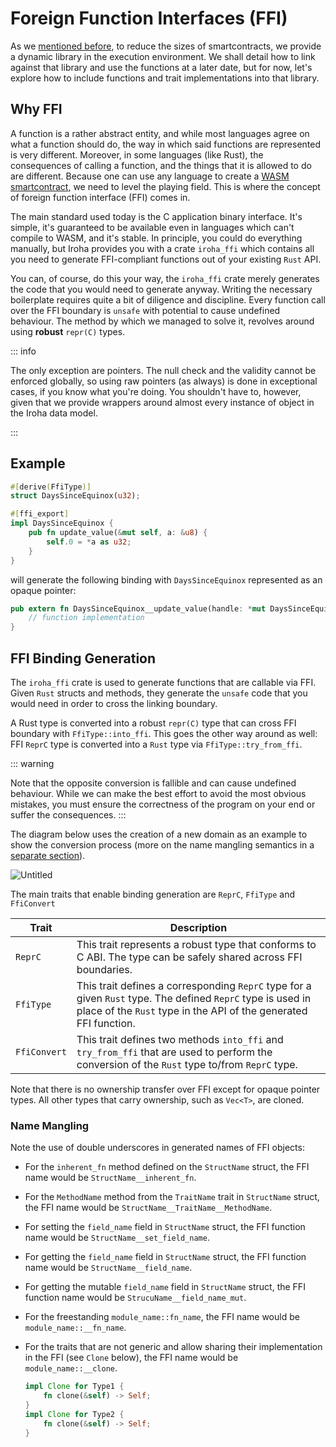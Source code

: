 # Foreign Function Interfaces (FFI)

As we [mentioned before](./wasm.md), to reduce the sizes of smartcontracts,
we provide a dynamic library in the execution environment. We shall detail
how to link against that library and use the functions at a later date, but
for now, let's explore how to include functions and trait implementations
into that library.

## Why FFI

A function is a rather abstract entity, and while most languages agree on
what a function should do, the way in which said functions are represented
is very different. Moreover, in some languages (like Rust), the
consequences of calling a function, and the things that it is allowed to do
are different. Because one can use any language to create a
[WASM smartcontract](./wasm.md), we need to level the playing field. This
is where the concept of foreign function interface (FFI) comes in.

The main standard used today is the C application binary interface. It's
simple, it's guaranteed to be available even in languages which can't
compile to WASM, and it's stable. In principle, you could do everything
manually, but Iroha provides you with a crate `iroha_ffi` which contains
all you need to generate FFI-compliant functions out of your existing `Rust` API. 

You can, of course, do this your way, the `iroha_ffi` crate merely generates the code that you would need to generate anyway. Writing the necessary boilerplate requires quite a bit of diligence and discipline. Every function call over the FFI boundary is `unsafe` with potential to cause undefined behaviour. The method by which we managed to solve it, revolves around using **robust** `repr(C)` types. 

::: info 

The only exception are pointers. The null check and the validity cannot be enforced globally, so using raw pointers (as always) is done in exceptional cases, if you know what you're doing. You shouldn't have to, however, given that we provide wrappers around almost every instance of object in the Iroha data model. 

::: 

## Example

```rust
#[derive(FfiType)]
struct DaysSinceEquinox(u32);

#[ffi_export]
impl DaysSinceEquinox {
    pub fn update_value(&mut self, a: &u8) {
        self.0 = *a as u32;
    }
}
```

will generate the following binding with `DaysSinceEquinox` represented as an opaque pointer:

```rust
pub extern fn DaysSinceEquinox__update_value(handle: *mut DaysSinceEquinox, a: *const u8) -> FfiReturn {
    // function implementation
}
```

## FFI Binding Generation

The `iroha_ffi` crate is used to generate functions that are callable via FFI. Given `Rust` structs and methods, they generate the `unsafe` code that you would need in order to cross the linking boundary. 

A Rust type is converted into a robust `repr(C)` type that can cross FFI boundary with `FfiType::into_ffi`. This goes the other way around as well: FFI `ReprC` type is converted into a `Rust` type via `FfiType::try_from_ffi`. 

::: warning 

Note that the opposite conversion is fallible and can cause undefined behaviour. While we can make the best effort to avoid the most obvious mistakes, you must ensure the correctness of the program on your end or suffer the consequences. 
:::

The diagram below uses the creation of a new domain as an example to show the conversion process (more on the name mangling semantics in a
[separate section](#name-mangling)).

![Untitled](/img/ffi.png)

The main traits that enable binding generation are `ReprC`, `FfiType` and `FfiConvert`

<!-- Check: might change in future releases -->

| Trait        | Description                                                                                                         |
| ------------ | ------------------------------------------------------------------------------------------------------------------- |
| `ReprC`      | This trait represents a robust type that conforms to C ABI. The type can be safely shared across FFI boundaries.    |
| `FfiType`    | This trait defines a corresponding `ReprC` type for a given `Rust` type. The defined `ReprC` type is used in place of the `Rust` type in the API of the generated FFI function.|
| `FfiConvert` | This trait defines two methods `into_ffi` and `try_from_ffi` that are used to perform the conversion of the `Rust` type to/from `ReprC` type. |

Note that there is no ownership transfer over FFI except for opaque pointer types. All other types that carry ownership, such as `Vec<T>`, are cloned.

### Name Mangling

Note the use of double underscores in generated names of FFI objects:

- For the `inherent_fn` method defined on the `StructName` struct, the FFI name would be `StructName__inherent_fn`.
- For the `MethodName` method from the `TraitName` trait in `StructName` struct, the FFI name would be `StructName__TraitName__MethodName`.
- For setting the `field_name` field in `StructName` struct, the FFI function name would be `StructName__set_field_name`.
- For getting the `field_name` field in `StructName` struct, the FFI function name would be `StructName__field_name`.
- For getting the mutable `field_name` field in `StructName` struct, the FFI function name would be `StrucuName__field_name_mut`.
- For the freestanding `module_name::fn_name`, the FFI name would be `module_name::__fn_name`.
- For the traits that are not generic and allow sharing their implementation in the FFI (see `Clone` below), the FFI name would be `module_name::__clone`.

  ```rust
  impl Clone for Type1 {
      fn clone(&self) -> Self;
  }
  impl Clone for Type2 {
      fn clone(&self) -> Self;
  }
  ```
